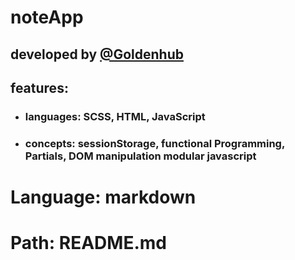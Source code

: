 # noteApp
## developed by [@Goldenhub](https://github.io/goldenhub)
## features:
- ### languages: SCSS, HTML, JavaScript
- ### concepts: sessionStorage, functional Programming, Partials, DOM manipulation modular javascript


# Language: markdown
# Path: README.md
